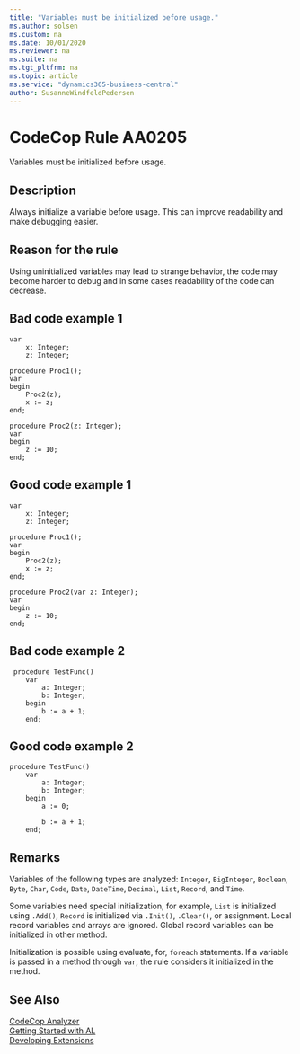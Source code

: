 ```yaml
---
title: "Variables must be initialized before usage."
ms.author: solsen
ms.custom: na
ms.date: 10/01/2020
ms.reviewer: na
ms.suite: na
ms.tgt_pltfrm: na
ms.topic: article
ms.service: "dynamics365-business-central"
author: SusanneWindfeldPedersen
---
```

[//]: # (START>DO_NOT_EDIT)
[//]: # (IMPORTANT:Do not edit any of the content between here and the END>DO_NOT_EDIT.)
[//]: # (Any modifications should be made in the .xml files in the ModernDev repo.)
# CodeCop Rule AA0205
Variables must be initialized before usage.  

## Description
Always initialize a variable before usage. This can improve readability and make debugging easier.

[//]: # (IMPORTANT: END>DO_NOT_EDIT)

## Reason for the rule
Using uninitialized variables may lead to strange behavior, the code may become harder to debug and in some cases readability of the code can decrease. 

## Bad code example 1
```AL
var
    x: Integer;
    z: Integer;

procedure Proc1();
var
begin
    Proc2(z);
    x := z;
end;

procedure Proc2(z: Integer);
var
begin
    z := 10;
end;
```

## Good code example 1
```AL
var
    x: Integer;
    z: Integer;

procedure Proc1();
var
begin
    Proc2(z);
    x := z;
end;

procedure Proc2(var z: Integer);
var
begin
    z := 10;
end;
```

## Bad code example 2
```AL
 procedure TestFunc()
    var
        a: Integer;
        b:​ Integer;
    begin
​        b := a + 1;                                                                                                                                                                                                       
    end;
```

## Good code example 2
```AL
procedure TestFunc()
    var
        a: Integer;
        b: Integer;
    begin
        a := 0;
        
        b := a + 1;
    end;
```

## Remarks

​Variables of the following types are analyzed: `Integer`, `BigInteger`, `Boolean`, `Byte`, `Char`, `Code`, `Date`, `DateTime`, `Decimal`, `List`, `Record`, and `Time`.

Some variables need special initialization, for example, `List` is initialized using `.Add()`, `Record` is initialized via `.Init()`, `.Clear()`, or assignment. Local record variables and arrays are ignored. Global record variables can be initialized in other method.

Initialization is possible using evaluate, for, `foreach` statements. If a variable is passed in a method through `var`, the rule considers it initialized in the method.

## See Also  
[CodeCop Analyzer](codecop.md)  
[Getting Started with AL](../devenv-get-started.md)  
[Developing Extensions](../devenv-dev-overview.md)  